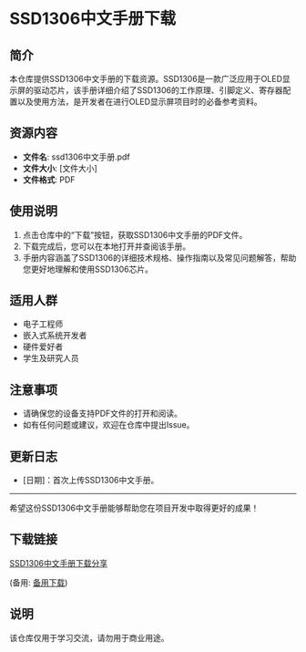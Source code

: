 # SSD1306中文手册下载

## 简介
本仓库提供SSD1306中文手册的下载资源。SSD1306是一款广泛应用于OLED显示屏的驱动芯片，该手册详细介绍了SSD1306的工作原理、引脚定义、寄存器配置以及使用方法，是开发者在进行OLED显示屏项目时的必备参考资料。

## 资源内容
- **文件名**: ssd1306中文手册.pdf
- **文件大小**: [文件大小]
- **文件格式**: PDF

## 使用说明
1. 点击仓库中的“下载”按钮，获取SSD1306中文手册的PDF文件。
2. 下载完成后，您可以在本地打开并查阅该手册。
3. 手册内容涵盖了SSD1306的详细技术规格、操作指南以及常见问题解答，帮助您更好地理解和使用SSD1306芯片。

## 适用人群
- 电子工程师
- 嵌入式系统开发者
- 硬件爱好者
- 学生及研究人员

## 注意事项
- 请确保您的设备支持PDF文件的打开和阅读。
- 如有任何问题或建议，欢迎在仓库中提出Issue。

## 更新日志
- [日期]：首次上传SSD1306中文手册。

---

希望这份SSD1306中文手册能够帮助您在项目开发中取得更好的成果！

## 下载链接
[SSD1306中文手册下载分享](https://pan.quark.cn/s/9b355d0d1240) 

(备用: [备用下载](https://pan.baidu.com/s/1ecbi50lMXxfHihUFeLg6yA?pwd=1234))

## 说明

该仓库仅用于学习交流，请勿用于商业用途。
